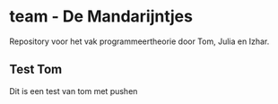 # team - De Mandarijntjes
Repository voor het vak programmeertheorie door Tom, Julia en Izhar.

## Test Tom
Dit is een test van tom met pushen
